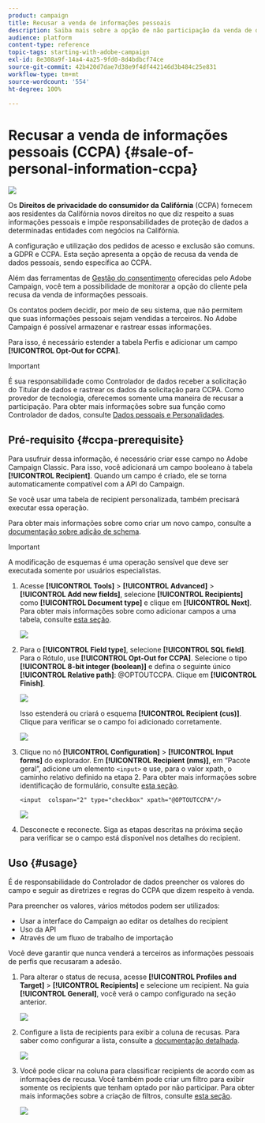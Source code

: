 ```yaml
---
product: campaign
title: Recusar a venda de informações pessoais
description: Saiba mais sobre a opção de não participação da venda de dados pessoais
audience: platform
content-type: reference
topic-tags: starting-with-adobe-campaign
exl-id: 8e308a9f-14a4-4a25-9fd0-8d4bdbcf74ce
source-git-commit: 42b420d7dae7d38e9f4df442146d3b484c25e831
workflow-type: tm+mt
source-wordcount: '554'
ht-degree: 100%

---
```


# Recusar a venda de informações pessoais (CCPA) {#sale-of-personal-information-ccpa}

![](../../assets/common.svg)

Os **Direitos de privacidade do consumidor da Califórnia** (CCPA) fornecem aos residentes da Califórnia novos direitos no que diz respeito a suas informações pessoais e impõe responsabilidades de proteção de dados a determinadas entidades com negócios na Califórnia.

A configuração e utilização dos pedidos de acesso e exclusão são comuns. a GDPR e CCPA. Esta seção apresenta a opção de recusa da venda de dados pessoais, sendo específica ao CCPA.

Além das ferramentas de [Gestão do consentimento](privacy-management.md#consent-management) oferecidas pelo Adobe Campaign, você tem a possibilidade de monitorar a opção do cliente pela recusa da venda de informações pessoais.

Os contatos podem decidir, por meio de seu sistema, que não permitem que suas informações pessoais sejam vendidas a terceiros. No Adobe Campaign é possível armazenar e rastrear essas informações.

Para isso, é necessário estender a tabela Perfis e adicionar um campo **[!UICONTROL Opt-Out for CCPA]**.

>[!IMPORTANT]
>
>É sua responsabilidade como Controlador de dados receber a solicitação do Titular de dados e rastrear os dados da solicitação para CCPA. Como provedor de tecnologia, oferecemos somente uma maneira de recusar a participação. Para obter mais informações sobre sua função como Controlador de dados, consulte [Dados pessoais e Personalidades](privacy-and-recommendations.md#personal-data).

## Pré-requisito {#ccpa-prerequisite}

Para usufruir dessa informação, é necessário criar esse campo no Adobe Campaign Classic. Para isso, você adicionará um campo booleano à tabela **[!UICONTROL Recipient]**. Quando um campo é criado, ele se torna automaticamente compatível com a API do Campaign.

Se você usar uma tabela de recipient personalizada, também precisará executar essa operação.

Para obter mais informações sobre como criar um novo campo, consulte a [documentação sobre adição de schema](../../configuration/using/about-schema-edition.md).

>[!IMPORTANT]
>
>A modificação de esquemas é uma operação sensível que deve ser executada somente por usuários especialistas.

1. Acesse **[!UICONTROL Tools]** > **[!UICONTROL Advanced]** > **[!UICONTROL Add new fields]**, selecione **[!UICONTROL Recipients]** como **[!UICONTROL Document type]** e clique em **[!UICONTROL Next]**. Para obter mais informações sobre como adicionar campos a uma tabela, consulte [esta seção](../../configuration/using/new-field-wizard.md).

   ![](assets/privacy-ccpa-1.png)

1. Para o **[!UICONTROL Field type]**, selecione **[!UICONTROL SQL field]**. Para o Rótulo, use **[!UICONTROL Opt-Out for CCPA]**. Selecione o tipo **[!UICONTROL 8-bit integer (boolean)]** e defina o seguinte único **[!UICONTROL Relative path]**: @OPTOUTCCPA. Clique em **[!UICONTROL Finish]**.

   ![](assets/privacy-ccpa-2.png)

   Isso estenderá ou criará o esquema **[!UICONTROL Recipient (cus)]**. Clique para verificar se o campo foi adicionado corretamente.

   ![](assets/privacy-ccpa-3.png)

1. Clique no nó **[!UICONTROL Configuration]** > **[!UICONTROL Input forms]** do explorador. Em **[!UICONTROL Recipient (nms)]**, em “Pacote geral”, adicione um elemento `<input>` e use, para o valor xpath, o caminho relativo definido na etapa 2. Para obter mais informações sobre identificação de formulário, consulte [esta seção](../../configuration/using/identifying-a-form.md).

   ```
   <input  colspan="2" type="checkbox" xpath="@OPTOUTCCPA"/>
   ```

   ![](assets/privacy-ccpa-4.png)

1. Desconecte e reconecte. Siga as etapas descritas na próxima seção para verificar se o campo está disponível nos detalhes do recipient.

## Uso {#usage}

É de responsabilidade do Controlador de dados preencher os valores do campo e seguir as diretrizes e regras do CCPA que dizem respeito à venda.

Para preencher os valores, vários métodos podem ser utilizados:

* Usar a interface do Campaign ao editar os detalhes do recipient
* Uso da API
* Através de um fluxo de trabalho de importação

Você deve garantir que nunca venderá a terceiros as informações pessoais de perfis que recusaram a adesão.

1. Para alterar o status de recusa, acesse **[!UICONTROL Profiles and Target]** > **[!UICONTROL Recipients]** e selecione um recipient. Na guia **[!UICONTROL General]**, você verá o campo configurado na seção anterior.

   ![](assets/privacy-ccpa-5.png)

1. Configure a lista de recipients para exibir a coluna de recusas. Para saber como configurar a lista, consulte a [documentação detalhada](../../platform/using/adobe-campaign-workspace.md#configuring-lists).

   ![](assets/privacy-ccpa-6.png)

1. Você pode clicar na coluna para classificar recipients de acordo com as informações de recusa. Você também pode criar um filtro para exibir somente os recipients que tenham optado por não participar. Para obter mais informações sobre a criação de filtros, consulte [esta seção](../../platform/using/creating-filters.md).

   ![](assets/privacy-ccpa-7.png)
